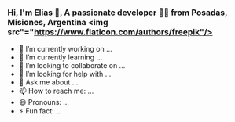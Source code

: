 ### Hi, I'm Elias 👋, A passionate developer 👨‍💻 from Posadas, Misiones, Argentina <img src"="https://www.flaticon.com/authors/freepik"/>

- 🔭 I’m currently working on ...
- 🌱 I’m currently learning ...
- 👯 I’m looking to collaborate on ...
- 🤔 I’m looking for help with ...
- 💬 Ask me about ...
- 📫 How to reach me: ...
- 😄 Pronouns: ...
- ⚡ Fun fact: ...
